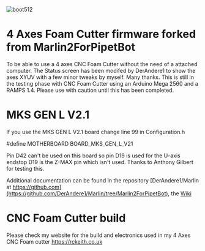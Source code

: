 ![boot512](https://user-images.githubusercontent.com/42382799/155085783-a728ebfd-b664-4e8a-ac36-37466c8ed0cd.png)


# 4 Axes Foam Cutter firmware forked from Marlin2ForPipetBot

To be able to use a 4 axes CNC Foam Cutter without the need of a attached computer.
The Status screen has been modifed by DerAndere1 to show the axes XYUV with a few minor tweaks by myself. Many thanks.
This is still in the testing phase with CNC Foam Cutter using an Arduino Mega 2560 and a RAMPS 1.4. 
Please use with caution until this has been completed.

# MKS GEN L V2.1
If you use the MKS GEN L V2.1 board change line 99 in Configuration.h 

#define MOTHERBOARD BOARD_MKS_GEN_L_V21

Pin D42 can't be used on this board so pin D19 is used for the U-axis endstop
D19 is the Z-MAX pin which isn't used.  Thanks to Anthony Gilbert for testing this.

Additional documentation can be found in the 
repository [DerAndere1/Marlin at https://github.com](https://github.com/DerAndere1/Marlin/tree/Marlin2ForPipetBot), the [Wiki](https://github.com/DerAndere1/Marlin/wiki)

# CNC Foam Cutter build
Please check my website for the build and electronics used in my 4 Axes CNC Foam cutter https://rckeith.co.uk
